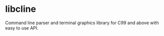 # libcline
Command line parser and terminal graphics library for C99 and above with easy to use API.

